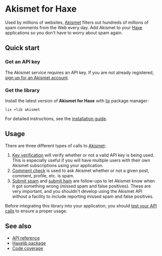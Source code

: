 # Akismet for Haxe
Used by millions of websites, [Akismet](https://akismet.com) filters out hundreds of millions of spam comments from the Web every day.
Add Akismet to your [Haxe](https://haxe.org) applications so you don't have to worry about spam again.

## Quick start

### Get an API key
The Akismet service requires an API key. If you are not already registered, [sign up for an Akismet account](https://akismet.com/developers).

### Get the library
Install the latest version of **Akismet for Haxe** with [lix](https://github.com/lix-pm/lix.client) package manager:

```shell
lix +lib akismet
```

For detailed instructions, see the [installation guide](installation.md).

## Usage
There are three different types of calls to [Akismet](https://akismet.com):

1. [Key verification](Key-verification) will verify whether or not a valid API key is being used. This is especially useful if you will have multiple users with their own Akismet subscriptions using your application.
2. [Comment check](Comment-check) is used to ask Akismet whether or not a given post, comment, profile, etc. is spam.
3. [Submit spam](Submit-spam) and [submit ham](Submit-ham) are follow-ups to let Akismet know when it got something wrong (missed spam and false positives). These are very important, and you shouldn't develop using the Akismet API without a facility to include reporting missed spam and false positives.

Before integrating this library into your application, you should [test your API calls](Testing) to ensure a proper usage.

## See also
- [API reference](api/)
- [Haxelib package](https://lib.haxe.org/p/akismet)
- [Code coverage](https://app.codecov.io/gh/cedx/akismet.hx)
